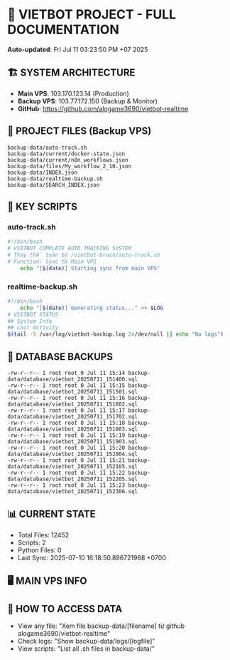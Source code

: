 # 🤖 VIETBOT PROJECT - FULL DOCUMENTATION
**Auto-updated**: Fri Jul 11 03:23:50 PM +07 2025

## 🏗️ SYSTEM ARCHITECTURE
- **Main VPS**: 103.170.123.14 (Production)
- **Backup VPS**: 103.77.172.150 (Backup & Monitor)
- **GitHub**: https://github.com/alogame3690/vietbot-realtime

## 📁 PROJECT FILES (Backup VPS)
```
backup-data/auto-track.sh
backup-data/current/docker-state.json
backup-data/current/n8n_workflows.json
backup-data/files/My_workflow_2_10.json
backup-data/INDEX.json
backup-data/realtime-backup.sh
backup-data/SEARCH_INDEX.json
```

## 🔧 KEY SCRIPTS
### auto-track.sh
```bash
#!/bin/bash
# VIETBOT COMPLETE AUTO TRACKING SYSTEM
# Thay thế toàn bộ /vietbot-brain/auto-track.sh
# Function: Sync từ Main VPS
    echo "[$(date)] Starting sync from main VPS"
```
### realtime-backup.sh
```bash
#!/bin/bash
    echo "[$(date)] Generating status..." >> $LOG
# VIETBOT STATUS
## System Info
## Last Activity
$(tail -5 /var/log/vietbot-backup.log 2>/dev/null || echo "No logs")
```

## 💾 DATABASE BACKUPS
```
-rw-r--r-- 1 root root 0 Jul 11 15:14 backup-data/database/vietbot_20250711_151400.sql
-rw-r--r-- 1 root root 0 Jul 11 15:15 backup-data/database/vietbot_20250711_151501.sql
-rw-r--r-- 1 root root 0 Jul 11 15:16 backup-data/database/vietbot_20250711_151602.sql
-rw-r--r-- 1 root root 0 Jul 11 15:17 backup-data/database/vietbot_20250711_151702.sql
-rw-r--r-- 1 root root 0 Jul 11 15:18 backup-data/database/vietbot_20250711_151803.sql
-rw-r--r-- 1 root root 0 Jul 11 15:19 backup-data/database/vietbot_20250711_151903.sql
-rw-r--r-- 1 root root 0 Jul 11 15:20 backup-data/database/vietbot_20250711_152004.sql
-rw-r--r-- 1 root root 0 Jul 11 15:21 backup-data/database/vietbot_20250711_152105.sql
-rw-r--r-- 1 root root 0 Jul 11 15:22 backup-data/database/vietbot_20250711_152205.sql
-rw-r--r-- 1 root root 0 Jul 11 15:23 backup-data/database/vietbot_20250711_152306.sql
```

## 📊 CURRENT STATE
- Total Files: 12452
- Scripts: 2
- Python Files: 0
- Last Sync: 2025-07-10 16:18:50.896721968 +0700

## 🖥️ MAIN VPS INFO


## 🚨 HOW TO ACCESS DATA
- View any file: "Xem file backup-data/[filename] từ github alogame3690/vietbot-realtime"
- Check logs: "Show backup-data/logs/[logfile]"
- View scripts: "List all .sh files in backup-data/"
